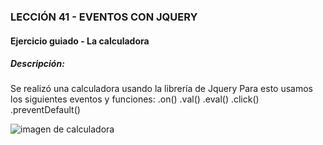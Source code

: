 ### LECCIÓN 41 - EVENTOS CON JQUERY
#### Ejercicio guiado - La calculadora
##### Descripción:
Se realizó una calculadora usando la librería de Jquery
Para esto usamos los siguientes eventos y funciones:
.on()
.val()
.eval()
.click()
.preventDefault()

![imagen de calculadora](https://image.prntscr.com/image/Qxt-gUDYSgGvGsimX7LeNA.png)
